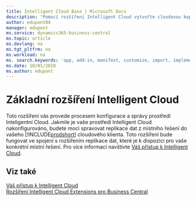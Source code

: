 ```yaml
---
title: Intelligent Cloud Base | Microsoft Docs
description: 'Pomocí rozšíření Intelligent Cloud vytvořte cloudovou kopii svých dat, abyste byli připojeni k inteligentnímu cloudu.'
author: edupont04
manager: edupont
ms.service: dynamics365-business-central
ms.topic: article
ms.devlang: na
ms.tgt_pltfrm: na
ms.workload: na
ms. search.keywords: 'app, add-in, manifest, customize, import, implement'
ms.date: 10/01/2018
ms.author: edupont
---
```


# <a name="intelligent-cloud-base-extension"></a>Základní rozšíření Intelligent Cloud

Toto rozšíření vás provede procesem konfigurace a správy prostředí Inteligentní Cloud. Jakmile je vaše prostředí  Intelligent Cloud nakonfigurováno, budete moci spravovat replikace dat z místního řešení do vašeho [!INCLUDE[prodshort](includes/prodshort.md)] cloudového klienta. Toto rozšíření bude fungovat ve spojení s rozšířením replikace dat, které je k dispozici pro vaše konkrétní místní řešení. Pro více informací navštivte [Váš přístup k Intelligent Cloud](about-intelligent-cloud.md).  

## <a name="see-also"></a>Viz také

[Váš přístup k Intelligent Cloud](about-intelligent-cloud.md)  
[Rozšíření Intelligent Cloud Extensions pro Business Central](ui-extensions-data-replication.md)  
